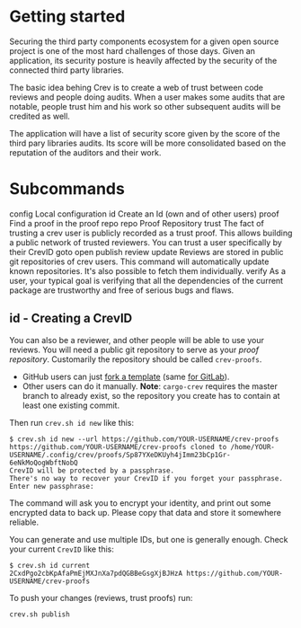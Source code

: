 # Getting started

Securing the third party components ecosystem for a given open source project
is one of the most hard challenges of those days.
Given an application, its security posture is heavily affected by the security
of the connected third party libraries.

The basic idea behing Crev is to create a web of trust between code reviews and
people doing audits. When a user makes some audits that are notable, people
trust him and his work so other subsequent audits will be credited as well.

The application will have a list of security score given by the score of the
third pary libraries audits. Its score will be more consolidated based on the
reputation of the auditors and their work.

# Subcommands

config      Local configuration
id          Create an Id (own and of other users)
proof       Find a proof in the proof repo
repo        Proof Repository
trust       The fact of trusting a crev user is publicly recorded as a trust
            proof. This allows building a public network of trusted reviewers.  You can
            trust a user specifically by their CrevID
goto
open
publish
review
update      Reviews are stored in public git repositories of crev users. This
            command will automatically update known repositories. It's also possible to
            fetch them individually.
verify      As a user, your typical goal is verifying that all the dependencies
            of the current package are trustworthy and free of serious bugs and flaws.

## id - Creating a CrevID

You can also be a reviewer, and other people will be able to use your reviews.
You will need a public git repository to serve as your *proof repository*.
Customarily the repository should be called `crev-proofs`.

- GitHub users can just [fork a
  template](https://github.com/crev-dev/crev-proofs/fork) (same [for
  GitLab](https://gitlab.com/crev-dev/crev-proofs)).
- Other users can do it manually. **Note**: `cargo-crev` requires the master
  branch to already exist, so the repository you create has to contain at least
  one existing commit.

Then run `crev.sh id new` like this:

``` text
$ crev.sh id new --url https://github.com/YOUR-USERNAME/crev-proofs
https://github.com/YOUR-USERNAME/crev-proofs cloned to /home/YOUR-USERNAME/.config/crev/proofs/Sp87YXeDKUyh4jImm23bCp1Gr-6eNkMoQogWbftNobQ
CrevID will be protected by a passphrase.
There's no way to recover your CrevID if you forget your passphrase.
Enter new passphrase:
```

The command will ask you to encrypt your identity, and print out some encrypted
data to back up. Please copy that data and store it somewhere reliable.

You can generate and use multiple IDs, but one is generally enough. Check your
current `CrevID` like this:

``` text
$ crev.sh id current
2CxdPgo2cbKpAfaPmEjMXJnXa7pdQGBBeGsgXjBJHzA https://github.com/YOUR-USERNAME/crev-proofs
```

To push your changes (reviews, trust proofs) run:

``` bash
crev.sh publish
```
